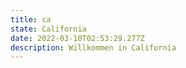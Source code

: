 ```yaml
---
title: ca
state: California
date: 2022-03-10T02:53:29.277Z
description: Willkommen in California
---
```

